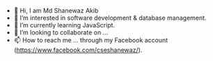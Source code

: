 - 👋 Hi, I am Md Shanewaz Akib
- 👀 I’m interested in software development & database management.
- 🌱 I’m currently learning JavaScript.
- 💞️ I’m looking to collaborate on ...
- 📫 How to reach me ... through my Facebook account (https://www.facebook.com/cseshanewaz/).

<!---
ewucseshanewaz/ewucseshanewaz is a ✨ special ✨ repository because its `README.md` (this file) appears on your GitHub profile.
You can click the Preview link to take a look at your changes.
--->
